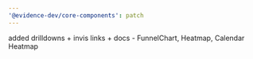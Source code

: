 ```yaml
---
'@evidence-dev/core-components': patch
---
```


added drilldowns + invis links + docs - FunnelChart, Heatmap, Calendar Heatmap
